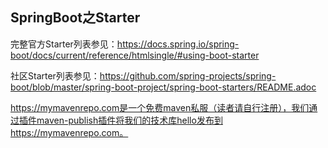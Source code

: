 ## SpringBoot之Starter

完整官方Starter列表参见：https://docs.spring.io/spring-boot/docs/current/reference/htmlsingle/#using-boot-starter

社区Starter列表参见：https://github.com/spring-projects/spring-boot/blob/master/spring-boot-project/spring-boot-starters/README.adoc



https://mymavenrepo.com是一个免费maven私服（读者请自行注册），我们通过插件maven-publish插件将我们的技术库hello发布到https://mymavenrepo.com。

